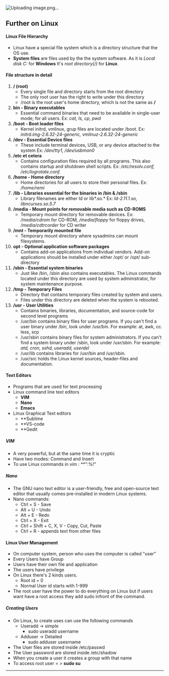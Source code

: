 ![Uploading image.png…]()

## Further on Linux
#### Linux File Hierarchy
- Linux have a special file system which is a directory structure that the OS use.
- **System files** are files used by the the system software. As it is *Local disk C:* for **Windows** It's *root directory(/)* for **Linux**.
#### File structure in detail
1. **/ (root)**
	- Every single file and directory starts from the root directory
	- The only root user has the right to write under this directory
	- /root is the root user's home directory, which is not the same as **/**
2. **bin - Binary executables**
	- Essential command binaries that need to be available in single-user mode; for all users. Ex: *cat, ls, cp, pwd*
3. **/boot - Boot loader files**
	- Kernel initrd, vmlinux, grup files are located under /boot.
			Ex: *initrd.img-2.6.32-24-generic, vmlinuz-2.6.32-24-generic*
4. **/dev - Essential Device files**
	- These include terminal devices, USB, or any device attached to the system
			Ex: */dev/tty1, /dev/usbmon0*
5. **/etc et cetera**
	- Contains configuration files required by all programs. This also contains startup and shutdown shell scripts.
			Ex: */etc/resolv.conf, /etc/logrotate.conf.*
6. **/home - Home directory**
	- Home directories for all users to store their personal files.
			Ex: */home/remi*
7. **/lib - Libraries essential for the binaries in /bin & /sbin**
	- Library filenames are either Id or lib*.so.*
			Ex: *Id-2.11.1.so, libncurses.so.5.7*
8. **/media - Mount points for removable media such as CD-ROMS**
	- Temporary mount directory for removable devices.
			Ex: */media/cdrom* for CD-ROM, */media/floppy* for floppy drives, */media/cdtrcorder* for CD writer
9. **/mnt - Temporarily mounted file**
	- Temporary mount directory where sysadmins can mount filesystems.
10. **opt - Optional application software packages**
	- Contains add-on applications from individual vendors. Add-on applications should be installed under either /opt/ or /opt/ sub-directory
11. **/sbin - Essential system binaries**
	- Just like /bin, /sbin also contains executables. The Linux commands located under this directory are used by system administrator, for system maintenance purpose.
12. **/tmp - Temporary Files**
	- Directory that contains temporary files created by system and users.
	- Files under this directory are deleted when the system is rebooted.
13. **/usr - User Utilities**
	- Contains binaries, libraries, documentation, and source-code for second level programs
	- /usr/bin contains binary files for user programs. If you can't find a user binary under /bin, look under /usr/bin. For example: at, awk, cc. less, scp
	- /usr/sbin contains binary files for system administrators. If you can't find a system binary under /sbin, look under /usr/sbin. For example: *atd, cron, sshd, useradd, userdel*
	- /usr/lib contains libraries for /usr/bin and /usr/sbin.
	- /usr/src holds the Linux kernel sources, header-files and documentation.
#### Text Editors
- Programs that are used for text processing
- Linux command line text editors
	- **VIM**
	- **Nano**
	- **Emacs**
- Linux Graphical Text editors
	- **Sublime
	- **VS-code
	- **Gedit
##### VIM
- A very powerful, but at the same time it is cryptic
- Have two modes: Command and Insert
- To use Linux commands in vim : **":%!"
##### Nano
- The GNU nano text editor is a user-friendly, free and open-source text editor that usually comes pre-installed in modern Linux systems.
- Nano commands:
	- Ctrl + S - Save
	- Alt + U - Undo
	- Alt + E - Redo
	- Ctrl + X - Exit
	- Ctrl + Shift + C, X, V - Copy, Cut, Paste
	- Ctrl + R - appends text from other files
#### Linux User Management
- On computer system, person who uses the computer is called "user"
- Every Users have Group
- Users have their own file and application
- The users have privilege
- On Linux there's 2 kinds users.
	- Root id = 0
	- Normal User id starts with 1-999
- The root user have the power to do everything on Linux but if users want have a root access they add sudo infront of the command.
##### Creating Users
- On Linux, to create uses can use the following commands
	- Useradd -> simple
		- sudo useradd username
	- Adduser -> Detailed
		- sudo adduser usesrname
- The User files are stored inside /etc/passwd
- The User password are stored inside /etc/shadow
- When you create a user it creates a group with that name
- To access root user = > **sudo su**
----
